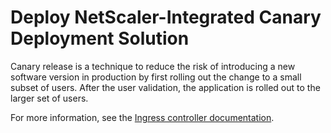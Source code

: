 # Deploy NetScaler-Integrated Canary Deployment Solution

Canary release is a technique to reduce the risk of introducing a new software version in production by first rolling out the change to a small subset of users. After the user validation, the application is rolled out to the larger set of users.

For more information, see the [Ingress controller documentation](https://docs.netscaler.com/en-us/citrix-k8s-ingress-controller/canary/canary).
